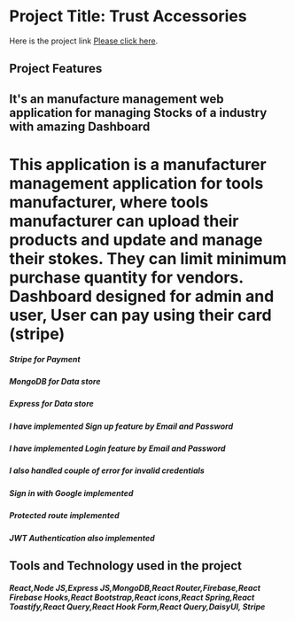 # Project Title: Trust Accessories

Here is the project link [Please click here](https://trust-accessories.web.app/).

## Project Features

## It's an manufacture management web application for managing Stocks of a industry with amazing Dashboard
# This application is a manufacturer management application for tools manufacturer, where tools manufacturer can upload their products and update and manage their stokes. They can limit minimum purchase quantity for vendors. Dashboard designed for admin and user, User can pay using their card (stripe)
##### Stripe for Payment
##### MongoDB for Data store
##### Express for Data store
##### I have implemented Sign up feature by Email and Password
##### I have implemented Login feature by Email and Password
##### I also handled couple of error for invalid credentials
##### Sign in with Google implemented
##### Protected route implemented
##### JWT Authentication also implemented

## Tools and Technology used in the project
##### React,Node JS,Express JS,MongoDB,React Router,Firebase,React Firebase Hooks,React Bootstrap,React icons,React Spring,React Toastify,React Query,React Hook Form,React Query,DaisyUI, Stripe















